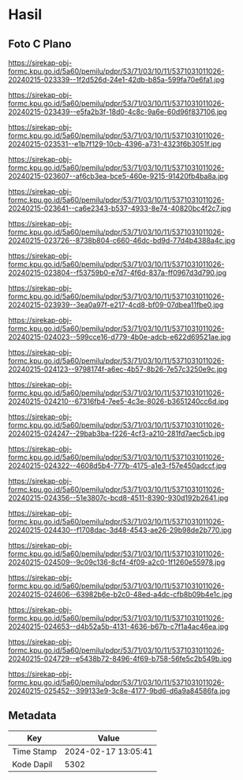 # Hasil

## Foto C Plano

https://sirekap-obj-formc.kpu.go.id/5a60/pemilu/pdpr/53/71/03/10/11/5371031011026-20240215-023339--1f2d526d-24e1-42db-b85a-599fa70e6fa1.jpg

https://sirekap-obj-formc.kpu.go.id/5a60/pemilu/pdpr/53/71/03/10/11/5371031011026-20240215-023439--e5fa2b3f-18d0-4c8c-9a6e-60d96f837106.jpg

https://sirekap-obj-formc.kpu.go.id/5a60/pemilu/pdpr/53/71/03/10/11/5371031011026-20240215-023531--e1b7f129-10cb-4396-a731-4323f6b3051f.jpg

https://sirekap-obj-formc.kpu.go.id/5a60/pemilu/pdpr/53/71/03/10/11/5371031011026-20240215-023607--af6cb3ea-bce5-460e-9215-91420fb4ba8a.jpg

https://sirekap-obj-formc.kpu.go.id/5a60/pemilu/pdpr/53/71/03/10/11/5371031011026-20240215-023641--ca6e2343-b537-4933-8e74-40820bc4f2c7.jpg

https://sirekap-obj-formc.kpu.go.id/5a60/pemilu/pdpr/53/71/03/10/11/5371031011026-20240215-023726--8738b804-c660-46dc-bd9d-77d4b4388a4c.jpg

https://sirekap-obj-formc.kpu.go.id/5a60/pemilu/pdpr/53/71/03/10/11/5371031011026-20240215-023804--f53759b0-e7d7-4f6d-837a-ff0967d3d790.jpg

https://sirekap-obj-formc.kpu.go.id/5a60/pemilu/pdpr/53/71/03/10/11/5371031011026-20240215-023939--3ea0a97f-e217-4cd8-bf09-07dbea11fbe0.jpg

https://sirekap-obj-formc.kpu.go.id/5a60/pemilu/pdpr/53/71/03/10/11/5371031011026-20240215-024023--599cce16-d779-4b0e-adcb-e622d69521ae.jpg

https://sirekap-obj-formc.kpu.go.id/5a60/pemilu/pdpr/53/71/03/10/11/5371031011026-20240215-024123--9798174f-a6ec-4b57-8b26-7e57c3250e9c.jpg

https://sirekap-obj-formc.kpu.go.id/5a60/pemilu/pdpr/53/71/03/10/11/5371031011026-20240215-024210--67316fb4-7ee5-4c3e-8026-b3651240cc6d.jpg

https://sirekap-obj-formc.kpu.go.id/5a60/pemilu/pdpr/53/71/03/10/11/5371031011026-20240215-024247--29bab3ba-f226-4cf3-a210-281fd7aec5cb.jpg

https://sirekap-obj-formc.kpu.go.id/5a60/pemilu/pdpr/53/71/03/10/11/5371031011026-20240215-024322--4608d5b4-777b-4175-a1e3-f57e450adccf.jpg

https://sirekap-obj-formc.kpu.go.id/5a60/pemilu/pdpr/53/71/03/10/11/5371031011026-20240215-024356--51e3807c-bcd8-4511-8390-930d192b2641.jpg

https://sirekap-obj-formc.kpu.go.id/5a60/pemilu/pdpr/53/71/03/10/11/5371031011026-20240215-024430--f1708dac-3d48-4543-ae26-29b98de2b770.jpg

https://sirekap-obj-formc.kpu.go.id/5a60/pemilu/pdpr/53/71/03/10/11/5371031011026-20240215-024509--9c09c136-8cf4-4f09-a2c0-1f1260e55978.jpg

https://sirekap-obj-formc.kpu.go.id/5a60/pemilu/pdpr/53/71/03/10/11/5371031011026-20240215-024606--63982b6e-b2c0-48ed-a4dc-cfb8b09b4e1c.jpg

https://sirekap-obj-formc.kpu.go.id/5a60/pemilu/pdpr/53/71/03/10/11/5371031011026-20240215-024653--d4b52a5b-4131-4636-b67b-c7f1a4ac46ea.jpg

https://sirekap-obj-formc.kpu.go.id/5a60/pemilu/pdpr/53/71/03/10/11/5371031011026-20240215-024729--e5438b72-8496-4f69-b758-56fe5c2b549b.jpg

https://sirekap-obj-formc.kpu.go.id/5a60/pemilu/pdpr/53/71/03/10/11/5371031011026-20240215-025452--399133e9-3c8e-4177-9bd6-d6a9a84586fa.jpg


## Metadata

| Key        | Value               |
| ---------- | ------------------- |
| Time Stamp | 2024-02-17 13:05:41 |
| Kode Dapil | 5302                |




